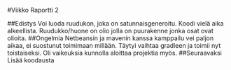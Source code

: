 #Viikko Raportti 2

##Edistys
Voi luoda ruudukon, joka on satunnaisgeneroitu. Koodi vielä aika alkeellista. Ruudukko/huone on olio jolla on puurakenne jonka osat ovat olioita.
##Ongelmia
Netbeansin ja mavenin kanssa kamppailu vei paljon aikaa, ei suostunut toimimaan millään. Täytyi vaihtaa gradleen ja toimii nyt toistaiseksi.
Oli vaikeuksia kunnolla aloittaa projektia myös.
##Seuraavaksi
Lisää koodausta
